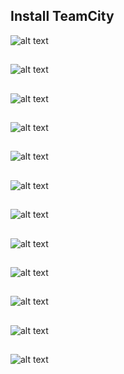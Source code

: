 ## Install TeamCity
![alt text](imgs/Install_01.png)
##
![alt text](imgs/Install_02.png)
##
![alt text](imgs/Install_03.png)
##
![alt text](imgs/Install_04.png)
##
![alt text](imgs/Install_05.png)
##
![alt text](imgs/Install_06.png)
##
![alt text](imgs/Install_07.png)
##
![alt text](imgs/Install_08.png)
##
![alt text](imgs/Install_09.png)
##
![alt text](imgs/Install_10.png)
##
![alt text](imgs/Install_11.png)
##
![alt text](imgs/Install_12.png)
